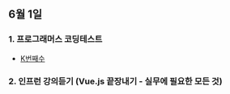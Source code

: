 ## 6월 1일
### 1. 프로그래머스 코딩테스트
- [K번째수](https://github.com/leemyungju9347/Algorithm/blob/master/Level_01/K%EB%B2%88%EC%A7%B8%EC%88%98.html)

### 2. 인프런 강의듣기 (Vue.js 끝장내기 - 실무에 필요한 모든 것)
